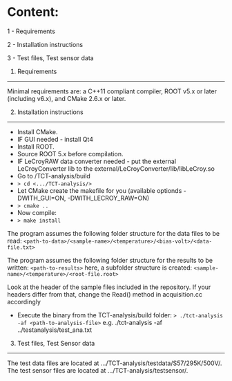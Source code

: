 Content:
=======

1 - Requirements

2 - Installation instructions

3 - Test files, Test sensor data



1. Requirements
---------------

Minimal requirements are: a C++11 compliant compiler, ROOT v5.x or later (including v6.x), and CMake 2.6.x or later.


2. Installation instructions
----------------------------

  * Install CMake.
  * IF GUI needed - install Qt4
  * Install ROOT. 
  * Source ROOT 5.x before compilation. 
  * IF LeCroyRAW data converter needed - put the external LeCroyConverter lib to the external/LeCroyConverter/lib/libLeCroy.so
  * Go to /TCT-analysis/build
  * `> cd <.../TCT-analysis/>`
  * Let CMake create the makefile for you (available optionds -DWITH_GUI=ON, -DWITH_LECROY_RAW=ON)
  * `> cmake ..`
  * Now compile:
  * `> make install`

The program assumes the following folder structure for the data files to be read:
`<path-to-data>/<sample-name>/<temperature>/<bias-volt>/<data-file.txt>`


The program assumes the following folder structure for the results to be written:
`<path-to-results>`
here, a subfolder structure is created: `<sample-name>/<temperature>/<root-file.root>`

Look at the header of the sample files included in the repository.
If your headers differ from that, change the Read() method in acquisition.cc accordingly

  * Execute the binary from the TCT-analysis/build folder: `> ./tct-analysis -af <path-to-analysis-file>`
e.g.
 ./tct-analysis -af ../testanalysis/test_ana.txt




3. Test files, Test Sensor data
-------------------------------

The test data files are located at .../TCT-analysis/testdata/S57/295K/500V/.
The test sensor files are located at .../TCT-analysis/testsensor/.

